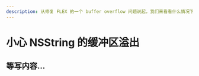```yaml
---
description: 从修复 FLEX 的一个 buffer overflow 问题说起，我们来看看什么情况下会引起 NSString 缓冲区溢出。
---
```


# 小心 NSString 的缓冲区溢出

## 等写内容...



